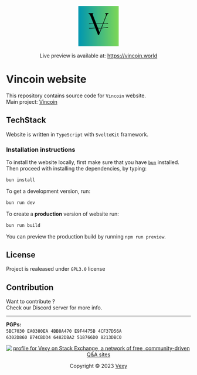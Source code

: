 <div align="center">
    <img src="./static/favicon.png" height=110/>
    <p>Live preview is available at: <a         href="https://vincoin.world">https://vincoin.world</a>
    </p>
</div>

# Vincoin website
This repository contains source code for `Vincoin` website.  
Main project: [Vincoin](https://github.com/vexy/vincoin)

## TechStack
Website is written in `TypeScript` with `SvelteKit` framework.  

### Installation instructions
To install the website locally, first make sure that you have [`bun`](https://bun.sh/) installed.  
Then proceed with installing the dependencies, by typing:  
```bash
bun install
```

To get a development version, run:

```bash
bun run dev
```

To create a **production** version of website run:

```bash
bun run build
```

You can preview the production build by running `npm run preview`.

## License
Project is realeased under `GPL3.0` license

## Contribution
Want to contribute ?  
Check our Discord server for more info.
  
----
**PGPs:**  
`5BC7030 EA0380EA 4BB8A470 E9F4475B 4CF37D56A`  
`6302D860 B74CBD34 6482DBA2 518766D0 8213DBC0`  


<div align="center">
    <a href="https://stackexchange.com/users/215166">
        <img src="https://stackexchange.com/users/flair/215166.png?theme=clean" width="208" height="58" alt="profile for Vexy on Stack Exchange, a network of free, community-driven Q&amp;A sites" title="profile for Vexy on Stack Exchange, a network of free, community-driven Q&amp;A sites">
    </a>
    <p>Copyright © 2023 <a href="https://github.com/vexy">Vexy</a><p>
</div>

